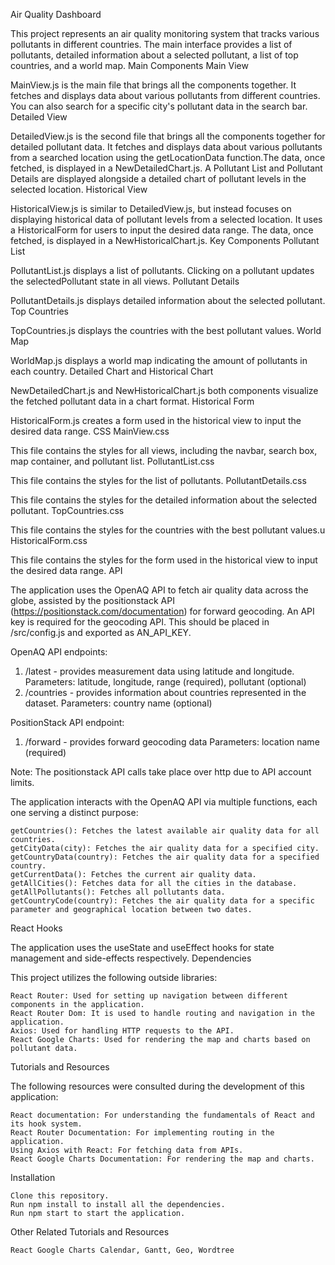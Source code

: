 Air Quality Dashboard

This project represents an air quality monitoring system that tracks various pollutants in different countries. The main interface provides a list of pollutants, detailed information about a selected pollutant, a list of top countries, and a world map.
Main Components
Main View

MainView.js is the main file that brings all the components together. It fetches and displays data about various pollutants from different countries. You can also search for a specific city's pollutant data in the search bar.
Detailed View

DetailedView.js is the second file that brings all the components together for detailed pollutant data. It fetches and displays data about various pollutants from a searched location using the getLocationData function.The data, once fetched, is displayed in a NewDetailedChart.js. A Pollutant List and Pollutant Details are displayed alongside a detailed chart of pollutant levels in the selected location.
Historical View

HistoricalView.js is similar to DetailedView.js, but instead focuses on displaying historical data of pollutant levels from a selected location. It uses a HistoricalForm for users to input the desired data range. The data, once fetched, is displayed in a NewHistoricalChart.js.
Key Components
Pollutant List

PollutantList.js displays a list of pollutants. Clicking on a pollutant updates the selectedPollutant state in all views.
Pollutant Details

PollutantDetails.js displays detailed information about the selected pollutant.
Top Countries

TopCountries.js displays the countries with the best pollutant values.
World Map

WorldMap.js displays a world map indicating the amount of pollutants in each country.
Detailed Chart and Historical Chart

NewDetailedChart.js and NewHistoricalChart.js both components visualize the fetched pollutant data in a chart format.
Historical Form

HistoricalForm.js creates a form used in the historical view to input the desired data range.
CSS
MainView.css

This file contains the styles for all views, including the navbar, search box, map container, and pollutant list.
PollutantList.css

This file contains the styles for the list of pollutants.
PollutantDetails.css

This file contains the styles for the detailed information about the selected pollutant.
TopCountries.css

This file contains the styles for the countries with the best pollutant values.u
HistoricalForm.css

This file contains the styles for the form used in the historical view to input the desired data range.
API

The application uses the OpenAQ API to fetch air quality data across the globe, assisted by the positionstack API (https://positionstack.com/documentation) for forward geocoding.
An API key is required for the geocoding API. This should be placed in /src/config.js and exported as AN_API_KEY.

OpenAQ API endpoints:

1. /latest - provides measurement data using latitude and longitude.
   Parameters: latitude, longitude, range (required), pollutant (optional)
2. /countries - provides information about countries represented in the dataset.
   Parameters: country name (optional)

PositionStack API endpoint:

1. /forward - provides forward geocoding data
   Parameters: location name (required)

Note: The positionstack API calls take place over http due to API account limits.

The application interacts with the OpenAQ API via multiple functions, each one serving a distinct purpose:

    getCountries(): Fetches the latest available air quality data for all countries.
    getCityData(city): Fetches the air quality data for a specified city.
    getCountryData(country): Fetches the air quality data for a specified country.
    getCurrentData(): Fetches the current air quality data.
    getAllCities(): Fetches data for all the cities in the database.
    getAllPollutants(): Fetches all pollutants data.
    getCountryCode(country): Fetches the air quality data for a specific parameter and geographical location between two dates.

React Hooks

The application uses the useState and useEffect hooks for state management and side-effects respectively.
Dependencies

This project utilizes the following outside libraries:

    React Router: Used for setting up navigation between different components in the application.
    React Router Dom: It is used to handle routing and navigation in the application.
    Axios: Used for handling HTTP requests to the API.
    React Google Charts: Used for rendering the map and charts based on pollutant data.

Tutorials and Resources

The following resources were consulted during the development of this application:

    React documentation: For understanding the fundamentals of React and its hook system.
    React Router Documentation: For implementing routing in the application.
    Using Axios with React: For fetching data from APIs.
    React Google Charts Documentation: For rendering the map and charts.

Installation

    Clone this repository.
    Run npm install to install all the dependencies.
    Run npm start to start the application.

Other Related Tutorials and Resources

    React Google Charts Calendar, Gantt, Geo, Wordtree
